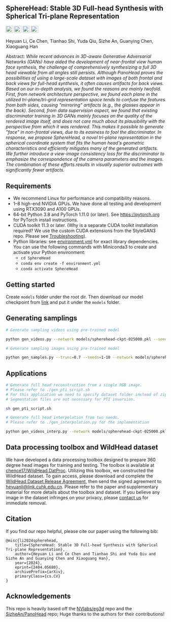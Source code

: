 ## SphereHead: Stable 3D Full-head Synthesis with Spherical Tri-plane Representation<br>
<a href="https://arxiv.org/abs/2404.05680"><img src="https://img.shields.io/badge/arXiv-2303.13071-b31b1b" height=22.5></a>
<a href="https://creativecommons.org/licenses/by/4.0"><img src="https://img.shields.io/badge/LICENSE-CC--BY--4.0-yellow" height=22.5></a>
<a href="https://www.youtube.com/watch?v=jOwEflsQKq4"><img src="https://img.shields.io/static/v1?label=Project Page&message=SphereHead&color=red" height=22.5></a>
<a href="https://www.youtube.com/watch?v=jOwEflsQKq4"><img src="https://img.shields.io/static/v1?label=ECCV 2024&message=8 Minute Video&color=red" height=22.5></a>  

<!-- ![Teaser image](./misc/teaser.png) -->


<!-- **SphereHead: Stable 3D Full-head Synthesis with Spherical Tri-plane Representation**<br> -->
Heyuan Li, Ce Chen, Tianhao Shi, Yuda Qiu, Sizhe An, Guanying Chen, Xiaoguang Han
<!-- <br>https://lhyfst.github.io/spherehead<br> -->

Abstract: *While recent advances in 3D-aware Generative Adversarial Networks (GANs) have aided the development of near-frontal view human face synthesis, the challenge of comprehensively synthesizing a full 3D head viewable from all angles still persists. Although PanoHead proves the possibilities of using a large-scale dataset with images of both frontal and back views for full-head synthesis, it often causes artifacts for back views. Based on our in-depth analysis, we found the reasons are mainly twofold. First, from network architecture perspective, we found each plane in the utilized tri-plane/tri-grid representation space tends to confuse the features from both sides, causing "mirroring" artifacts (e.g., the glasses appear in the back). Second, from data supervision aspect, we found that existing discriminator training in 3D GANs mainly focuses on the quality of the rendered image itself, and does not care much about its plausibility with the perspective from which it was rendered. This makes it possible to generate "face" in non-frontal views, due to its easiness to fool the discriminator. In response, we propose SphereHead, a novel tri-plane representation in the spherical coordinate system that fits the human head's geometric characteristics and efficiently mitigates many of the generated artifacts. We further introduce a view-image consistency loss for the discriminator to emphasize the correspondence of the camera parameters and the images. The combination of these efforts results in visually superior outcomes with significantly fewer artifacts.*


## Requirements

* We recommend Linux for performance and compatibility reasons.
* 1&ndash;8 high-end NVIDIA GPUs. We have done all testing and development using RTX3090 and A100 GPUs.
* 64-bit Python 3.8 and PyTorch 1.11.0 (or later). See https://pytorch.org for PyTorch install instructions.
* CUDA toolkit 11.3 or later.  (Why is a separate CUDA toolkit installation required?  We use the custom CUDA extensions from the StyleGAN3 repo. Please see [Troubleshooting](https://github.com/NVlabs/stylegan3/blob/main/docs/troubleshooting.md#why-is-cuda-toolkit-installation-necessary)).
* Python libraries: see [environment.yml](./environment.yml) for exact library dependencies.  You can use the following commands with Miniconda3 to create and activate your Python environment:
  - `cd SphereHead`
  - `conda env create -f environment.yml`
  - `conda activate SphereHead`


## Getting started

Create `models` folder under the root dir. Then download our model checkpoint from [link](https://cuhko365-my.sharepoint.com/:u:/g/personal/223010106_link_cuhk_edu_cn/EUU4STpe1p5HhLKIYgxuN6YBWNxVKac0WCXzoDLSJPn4RA?e=pOyGkK) and put it under the `models` folder.


## Generating samplings

```.bash
# Generate sampling videos using pre-trained model

python gen_videos.py --network models/spherehead-ckpt-025000.pkl --seeds 0-3 --grid 2x2 --outdir=output/videos --cfg Head --trunc 0.7

```

```.bash
# Generate sampling images using pre-trained model

python gen_samples.py --trunc=0.7 --seeds=1-10 --network models/spherehead-ckpt-025000.pkl --outdir=output/samples

```

## Applications
```.bash
# Generate full head reconstruction from a single RGB image.
# Please refer to ./gen_pti_script.sh
# For this application we need to specify dataset folder instead of zip files.
# Segmentation files are not necessary for PTI inversion.

sh gen_pti_script.sh
```

```.bash
# Generate full head interpolation from two seeds.
# Please refer to ./gen_interpolation.py for the implementation

python gen_videos_interp.py --network models/spherehead-ckpt-025000.pkl --trunc 0.7 --outdir=output/interpolations --num-keyframes=2 --seeds=2,3 --interpolate=true --cfg Head
```



## Data processing toolbox and WildHead dataset

We have developed a data processing toolbox designed to prepare 360 degree head images for training and testing. The toolbox is available at [chence17/WildHead.DatProc](https://github.com/chence17/WildHead.DatProc). Utilizing this toolbox, we constructed the WildHead dataset. To gain access, please download and complete the [WildHead Dataset Release Agreement](WildHead_Dataset_Release_Agreement.pdf), then send the signed agreement to heyuanli@link.cuhk.edu.cn. Please refer to the paper and supplementary material for more details about the toolbox and dataset. If you believe any image in the dataset infringes on your privacy, please [contact us](heyuanli@link.cuhk.edu.cn) for immediate removal.



## Citation

If you find our repo helpful, please cite our paper using the following bib:

```
@misc{li2024spherehead,
    title={SphereHead: Stable 3D Full-head Synthesis with Spherical Tri-plane Representation},
    author={Heyuan Li and Ce Chen and Tianhao Shi and Yuda Qiu and Sizhe An and Guanying Chen and Xiaoguang Han},
    year={2024},
    eprint={2404.05680},
    archivePrefix={arXiv},
    primaryClass={cs.CV}
}
```

## Acknowledgements

This repo is heavily based off the [NVlabs/eg3d](https://github.com/NVlabs/eg3d) repo and the [SizheAn/PanoHead](https://github.com/SizheAn/PanoHead) repo; Huge thanks to the authors for their contributions!




